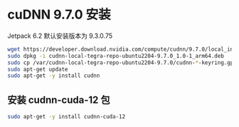 # cuDNN 9.7.0 安装
Jetpack 6.2 默认安装版本为 9.3.0.75
``` bash
wget https://developer.download.nvidia.com/compute/cudnn/9.7.0/local_installers/cudnn-local-tegra-repo-ubuntu2204-9.7.0_1.0-1_arm64.deb
sudo dpkg -i cudnn-local-tegra-repo-ubuntu2204-9.7.0_1.0-1_arm64.deb
sudo cp /var/cudnn-local-tegra-repo-ubuntu2204-9.7.0/cudnn-*-keyring.gpg /usr/share/keyrings/
sudo apt-get update
sudo apt-get -y install cudnn
```

## 安装 cudnn-cuda-12 包
``` bash
sudo apt-get -y install cudnn-cuda-12
```


